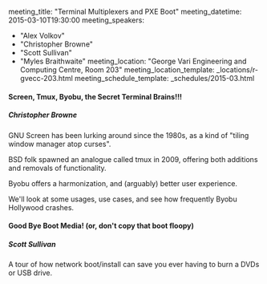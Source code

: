 meeting_title: "Terminal Multiplexers and PXE Boot"
meeting_datetime: 2015-03-10T19:30:00
meeting_speakers:
- "Alex Volkov"
- "Christopher Browne"
- "Scott Sullivan"
- "Myles Braithwaite"
meeting_location: "George Vari Engineering and Computing Centre, Room 203"
meeting_location_template: _locations/r-gvecc-203.html
meeting_schedule_template: _schedules/2015-03.html

#### Screen, Tmux, Byobu, the Secret Terminal Brains!!!
##### Christopher Browne

GNU Screen has been lurking around since the 1980s, as a kind of "tiling window manager atop curses".

BSD folk spawned an analogue called tmux in 2009, offering both additions and removals of functionality.

Byobu offers a harmonization, and (arguably) better user experience.

We'll look at some usages, use cases, and see how frequently Byobu Hollywood crashes.

#### Good Bye Boot Media! (or, don't copy that boot floopy)
##### Scott Sullivan

A tour of how network boot/install can save you ever having to burn a DVDs or USB drive. 